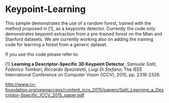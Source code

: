 # Keypoint-Learning

This sample demonstrates the use of a random forest, trained with the method proposed in [1], as a keypoints detector. Currently the code only demonstrates keypoint extraction from a pre-trained forest on the Mian and Stanford datasets. We are currently working also on adding the training code for learning a forest from a generic dataset.  

If you use this code please refer to:

[1] **Learning a Descriptor-Specific 3D Keypoint Detector**, *Samuele Salti*, *Federico Tombari*, *Riccardo Spezialetti*, *Luigi Di Stefano*; The IEEE International Conference on Computer Vision (ICCV), 2015, pp. 2318-2326.

http://www.cv-foundation.org/openaccess/content_iccv_2015/papers/Salti_Learning_a_Descriptor-Specific_ICCV_2015_paper.pdf

